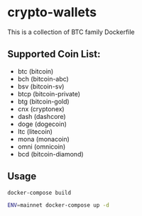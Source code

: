 # crypto-wallets


This is a collection of BTC family Dockerfile

## Supported Coin List:
* btc (bitcoin)
* bch (bitcoin-abc)
* bsv (bitcoin-sv)
* btcp (bitcoin-private)
* btg (bitcoin-gold)
* cnx (cryptonex)
* dash (dashcore)
* doge (dogecoin)
* ltc (litecoin)
* mona (monacoin)
* omni (omnicoin)
* bcd (bitcoin-diamond)

## Usage

```bash
docker-compose build

ENV=mainnet docker-compose up -d
```